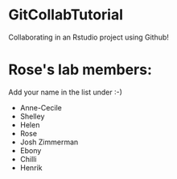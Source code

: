 # GitCollabTutorial

Collaborating in an Rstudio project using Github!

# Rose's lab members:

Add your name in the list under :-)

* Anne-Cecile
* Shelley
* Helen 
* Rose
* Josh Zimmerman
* Ebony
* Chilli
* Henrik